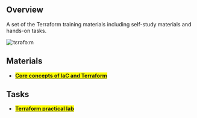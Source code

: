 ## Overview

A set of the Terraform training materials including self-study materials and hands-on tasks.

![ˈtɛrəfɔːm](https://i.imgur.com/RXAzrGo.jpg)

## Materials

- <b><mark>[Core concepts of IaC and Terraform](concepts.md)</mark></b>

## Tasks

- <b><mark>[Terraform practical lab](general_task.md)</mark></b>


